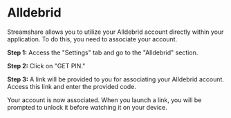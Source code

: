 # Alldebrid

Streamshare allows you to utilize your Alldebrid account directly within your application. To do this, you need to associate your account.

**Step 1:** Access the "Settings" tab and go to the "Alldebrid" section.

**Step 2:** Click on "GET PIN."

**Step 3:** A link will be provided to you for associating your Alldebrid account. Access this link and enter the provided code.

Your account is now associated. When you launch a link, you will be prompted to unlock it before watching it on your device.
